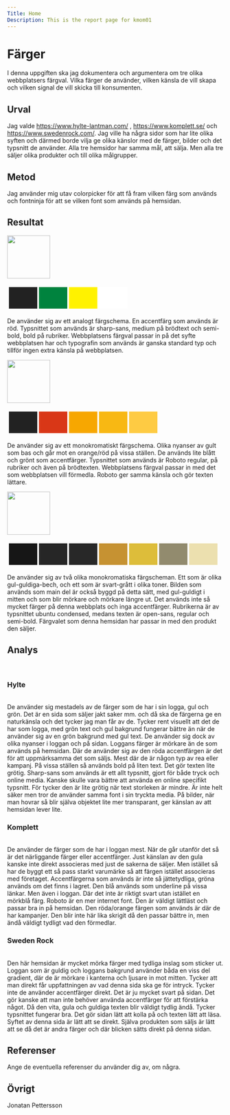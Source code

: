 ```yaml
---
Title: Home
Description: This is the report page for kmom01
---
```


Färger
=======================

I denna uppgiften ska jag dokumentera och argumentera om tre olika webbplatsers färgval. Vilka färger de använder, vilken känsla de vill skapa och vilken signal de vill skicka till konsumenten.  

Urval
-----------------------

Jag valde https://www.hylte-lantman.com/ , https://www.komplett.se/ och https://www.swedenrock.com/. Jag ville ha några sidor som har lite olika syften och därmed borde vilja ge olika känslor med de färger, bilder och det typsnitt de använder. Alla tre hemsidor har samma mål, att sälja. Men alla tre säljer olika produkter och till olika målgrupper. 

Metod
-----------------------

Jag använder mig utav colorpicker för att få fram vilken färg som används och fontninja för att se vilken font som används på hemsidan.

Resultat
-----------------------

<a href="../assets/img/hylte.png"> <img src="../assets/img/hylte.png" style="heigth: 100px; width: 100px;"></a>
<table style="border-spacing: 4px; border-collapse: separate">
<tr>
<td style="height: 50px; width: 50px; background-color: #222222">
<td style="height: 50px; width: 50px; background-color: #00833E">
<td style="height: 50px; width: 50px; background-color: #FFF200">
<td style="height: 50px; width: 50px; background-color: #FFFFFF">
</tr>
</table>

De använder sig av ett analogt färgschema. 
En accentfärg som används är röd.
Typsnittet som används är sharp-sans, medium på brödtext och semi-bold, bold på rubriker. 
Webbplatsens färgval passar in på det syfte webbplatsen har och typografin som används är ganska standard typ och tillför ingen extra känsla på webbplatsen. 

<a href="../assets/img/komplett.png"> <img src="../assets/img/komplett.png" style="heigth: 100px; width: 100px;"></a>
<table style="border-spacing: 4px; border-collapse: separate">
<tr>
<td style="height: 50px; width: 50px; background-color: #222222">
<td style="height: 50px; width: 50px; background-color: #D93717">
<td style="height: 50px; width: 50px; background-color: #F7A701;">
<td style="height: 50px; width: 50px; background-color: #F8B813">
<td style="height: 50px; width: 50px; background-color: #FECB43">
</tr>
</table>
De använder sig av ett monokromatiskt färgschema. Olika nyanser av gult som bas och går mot en orange/röd på vissa ställen.
De används lite blått och grönt som accentfärger. Typsnittet som används är Roboto regular, på rubriker och även på brödtexten.
Webbplatsens färgval passar in med det som webbplatsen vill förmedla. Roboto ger samma känsla och gör texten lättare.  

<a href="../assets/img/swedenrock.jpg"> <img src="../assets/img/swedenrock.jpg" style="heigth: 100px; width: 100px;"></a>
<table style="border-spacing: 4px; border-collapse: separate">
<tr>
<td style="height: 50px; width: 50px; background-color: #161616">
<td style="height: 50px; width: 50px; background-color: #262626">
<td style="height: 50px; width: 50px; background-color: #282828">
<td style="height: 50px; width: 50px; background-color: #C69232">
<td style="height: 50px; width: 50px; background-color: #DDBD3A;">
<td style="height: 50px; width: 50px; background-color: #928B6E">
<td style="height: 50px; width: 50px; background-color: #ECE0AF">
</tr>
</table>

De använder sig av två olika monokromatiska färgscheman. Ett som är olika gul-guldiga-bech, och ett som är svart-grått i olika toner. Bilden som används som main del är också byggd på detta sätt, med gul-guldigt i mitten och som blir mörkare och mörkare längre ut. Det används inte så mycket färger på denna webbplats och inga accentfärger. Rubrikerna är av typsnittet ubuntu condensed, medans texten är open-sans, regular och semi-bold.
Färgvalet som denna hemsidan har passar in med den produkt den säljer.  




Analys
-----------------------
<br>
<h3> Hylte </h3>
<br>
De använder sig mestadels av de färger som de har i sin logga, gul och grön. Det är en sida som säljer jakt saker mm. och då ska de färgerna ge en naturkänsla och det tycker jag man får av de. Tycker rent visuellt att det de har som logga, med grön text och gul bakgrund fungerar bättre än när de använder sig av en grön bakgrund med gul text. De använder sig dock av olika nyanser i loggan och på sidan. Loggans färger är mörkare än de som används på hemsidan. Där de använder sig av den röda accentfärgen är det för att uppmärksamma det som säljs. Mest där de är någon typ av rea eller kampanj. På vissa ställen så används bold på liten text. Det gör texten lite grötig. Sharp-sans som används är ett allt typsnitt, gjort för både tryck och online media. Kanske skulle vara bättre att använda en online specifikt typsnitt. För tycker den är lite grötig när text storleken är mindre. Är inte helt säker men tror de använder samma font i sin tryckta media. På bilder, när man hovrar så blir själva objektet lite mer transparant, ger känslan av att hemsidan lever lite. 
<br>
<h3>Komplett</h3>
<br>
De använder de färger som de har i loggan mest. När de går utanför det så är det närliggande färger eller accentfärger. Just känslan av den gula kanske inte direkt associeras med just de sakerna de säljer. Men istället så har de byggt ett så pass starkt varumärke så att färgen istället associeras med företaget. Accentfärgerna som används är inte så jättetydliga, gröna används om det finns i lagret. Den blå används som underline på vissa länkar. Men även i loggan. Där det inte är riktigt svart utan istället en mörkblå färg. Roboto är en mer internet font. Den är väldigt lättläst och passar bra in på hemsidan. Den röda/orange färgen som används är där de har kampanjer. Den blir inte här lika skrigit då den passar bättre in, men ändå väldigt tydligt vad den förmedlar. 
<br>
<h3>Sweden Rock</h3>
<br>
Den här hemsidan är mycket mörka färger med tydliga inslag som sticker ut. Loggan som är guldig och loggans bakgrund använder båda en viss del gradient, där de är mörkare i kanterna och ljusare in mot mitten. Tycker att man direkt får uppfattningen av vad denna sida ska ge för intryck. Tycker inte de använder accentfärger direkt. Det är ju mycket svart på sidan. Det gör kanske att man inte behöver använda accentfärger för att förstärka något. Då den vita, gula och guldiga texten blir väldigt tydlig ändå. Tycker typsnittet fungerar bra. Det gör sidan lätt att kolla på och texten lätt att läsa. Syftet av denna sida är lätt att se direkt. Själva produkten som säljs är lätt att se då det är andra färger och där blicken sätts direkt på denna sidan. 


Referenser
-----------------------

Ange de eventuella referenser du använder dig av, om några.

Övrigt
-----------------------

Jonatan Pettersson

